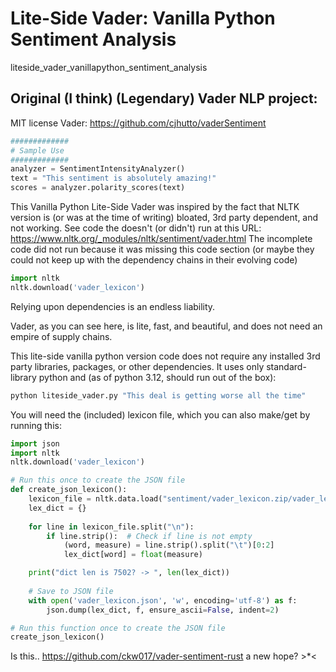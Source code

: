 
# Lite-Side Vader: Vanilla Python Sentiment Analysis

liteside_vader_vanillapython_sentiment_analysis

## Original (I think) (Legendary) Vader NLP project:
MIT license Vader: https://github.com/cjhutto/vaderSentiment 

```python
#############
# Sample Use
#############
analyzer = SentimentIntensityAnalyzer()
text = "This sentiment is absolutely amazing!"
scores = analyzer.polarity_scores(text)
```


This Vanilla Python Lite-Side Vader was inspired by 
the fact that NLTK version is (or was at the time 
of writing) bloated, 3rd party dependent, 
and not working. See code the doesn't (or didn't)
 run at this URL:
https://www.nltk.org/_modules/nltk/sentiment/vader.html
The incomplete code did not run because it was 
missing this code section (or maybe they could not 
keep up with the dependency chains in their evolving code)
```python
import nltk
nltk.download('vader_lexicon')
```
Relying upon dependencies is an endless liability.

Vader, as you can see here, is lite, fast, and beautiful,
and does not need an empire of supply chains.


This lite-side vanilla python version code 
does not require any installed 3rd party 
libraries, packages, or other dependencies.
It uses only standard-library python and
(as of python 3.12, should run out of the box):
```python
python liteside_vader.py "This deal is getting worse all the time"
```

You will need the (included) lexicon file,
which you can also make/get by running this:
```python
import json
import nltk
nltk.download('vader_lexicon')

# Run this once to create the JSON file
def create_json_lexicon():
    lexicon_file = nltk.data.load("sentiment/vader_lexicon.zip/vader_lexicon/vader_lexicon.txt")
    lex_dict = {}
    
    for line in lexicon_file.split("\n"):
        if line.strip():  # Check if line is not empty
            (word, measure) = line.strip().split("\t")[0:2]
            lex_dict[word] = float(measure)

    print("dict len is 7502? -> ", len(lex_dict))
    
    # Save to JSON file
    with open('vader_lexicon.json', 'w', encoding='utf-8') as f:
        json.dump(lex_dict, f, ensure_ascii=False, indent=2)

# Run this function once to create the JSON file
create_json_lexicon()
```

Is this.. 
https://github.com/ckw017/vader-sentiment-rust
a new hope? >*<
